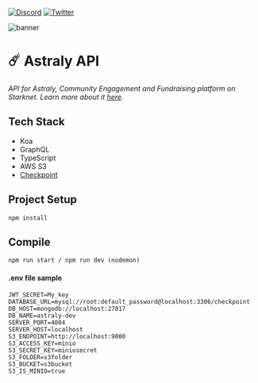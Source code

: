 [![Discord](https://badgen.net/badge/icon/discord?icon=discord&label)](https://discord.gg/astralyxyz)
[![Twitter](https://badgen.net/badge/icon/twitter?icon=twitter&label)](https://twitter.com/AstralyXYZ)

![banner](https://testnet.astraly.xyz/images/home/banner_3d_full.png)

# ☄️ Astraly API

_API for Astraly, Community Engagement and Fundraising platform on Starknet. Learn more about it [here](https://wp.astraly.xyz)._

## Tech Stack

- Koa
- GraphQL
- TypeScript
- AWS S3
- [Checkpoint](https://checkpoint.fyi/#/)

## Project Setup

```
npm install
```

## Compile

```
npm run start / npm run dev (nodemon)
```

#### .env file sample

```
JWT_SECRET=My_key
DATABASE_URL=mysql://root:default_password@localhost:3306/checkpoint
DB_HOST=mongodb://localhost:27017
DB_NAME=astraly-dev
SERVER_PORT=4004
SERVER_HOST=localhost
S3_ENDPOINT=http://localhost:9000
S3_ACCESS_KEY=minio
S3_SECRET_KEY=miniosecret
S3_FOLDER=s3folder
S3_BUCKET=s3bucket
S3_IS_MINIO=true
```
